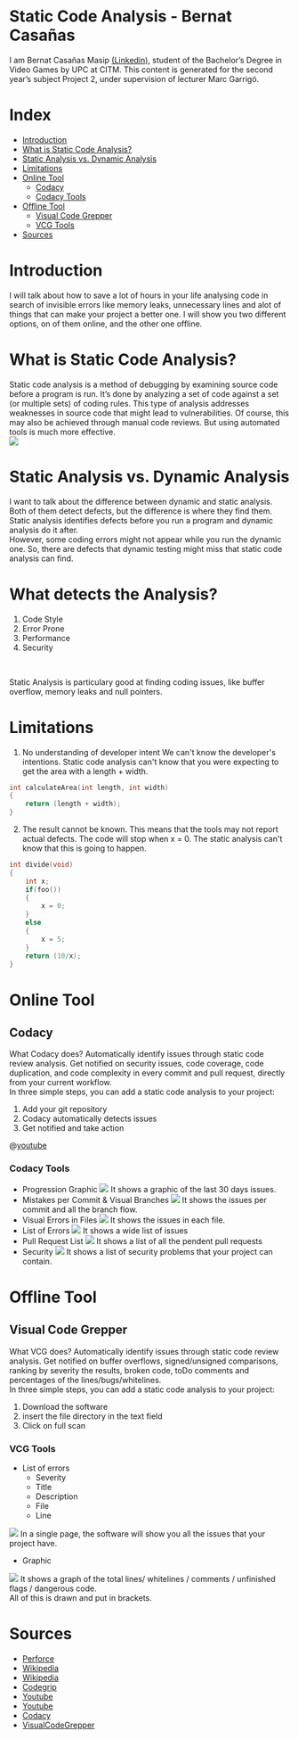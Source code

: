 # Static Code Analysis - Bernat Casañas
I am Bernat Casañas Masip [(Linkedin)](https://www.linkedin.com/in/bernat-casa%C3%B1as-masip-a91537160/), student of the Bachelor’s Degree in Video Games by UPC at CITM. This content is generated for the second year’s subject Project 2, under supervision of lecturer Marc Garrigó. <br>

# Index
* [Introduction](#Introduction)
* [What is Static Code Analysis?](#What-is-Static-Code-Analysis?)
* [Static Analysis vs. Dynamic Analysis](#Static-Analysis-vs.-Dynamic-Analysis)
* [Limitations](#Limitations)
* [Online Tool](#Online-Tool)
    * [Codacy](#Codacy)
    * [Codacy Tools](#Codacy-Tools)
* [Offline Tool](#Offline-Tool)
    * [Visual Code Grepper](#Visual-Code-Grepper)
    * [VCG Tools](#VCG-Tools)
* [Sources](#Sources)

# Introduction
I will talk about how to save a lot of hours in your life analysing code in search of invisible errors like memory leaks, unnecessary lines and alot of things that can make your project a better one. I will show you two different options, on of them online, and the other one offline.
# What is Static Code Analysis?
Static code analysis is a method of debugging by examining source code before a program is run. It’s done by analyzing a set of code against a set (or multiple sets) of coding rules. This type of analysis addresses weaknesses in source code that might lead to vulnerabilities. Of course, this may also be achieved through manual code reviews. But using automated tools is much more effective. <br>
![](https://github.com/BernatCasanas/Static-Code-Analysis/blob/master/Research%20Images/image-blog-what-is-static-analysis.jpg?raw=true)
# Static Analysis vs. Dynamic Analysis
I want to talk about the difference between dynamic and static analysis. Both of them detect defects, but the difference is where they find them. Static analysis identifies defects before you run a program and dynamic analysis do it after. <br>
However, some coding errors might not appear while you run the dynamic one. So, there are defects that dynamic testing might miss that static code analysis can find.
# What detects the Analysis?
1. Code Style
2. Error Prone
3. Performance
4. Security
<br>

Static Analysis is particulary good at finding coding issues, like buffer overflow, memory leaks and null pointers.
# Limitations
1. No understanding of developer intent
We can't know the developer's intentions. Static code analysis can't know that you were expecting to get the area with a length + width.
```c++
int calculateArea(int length, int width)
{
    return (length + width);
}
```
2. The result cannot be known.
This means that the tools may not report actual defects. The code will stop when x = 0. The static analysis can't know that this is going to happen.
```c++
int divide(void)
{
    int x;
    if(foo())
    {
        x = 0;
    }
    else
    {
        x = 5;
    }
    return (10/x);
}
```

# Online Tool
## Codacy
What Codacy does? Automatically identify issues through static code review analysis. Get notified on security issues, code coverage, code duplication, and code complexity in every commit and pull request, directly from your current workflow. <br>
In three simple steps, you can add a static code analysis to your project:
1. Add your git repository
2. Codacy automatically detects issues
3. Get notified and take action

@[youtube](https://www.youtube.com/watch?v=HYohl3VthUA)

### Codacy Tools
* Progression Graphic
![](https://github.com/BernatCasanas/Static-Code-Analysis/blob/master/Research%20Images/Codacy/image.png?raw=true)
It shows a graphic of the last 30 days issues. <br>
* Mistakes per Commit & Visual Branches
![](https://github.com/BernatCasanas/Static-Code-Analysis/blob/master/Research%20Images/Codacy/image%20(1).png?raw=true)
It shows the issues per commit and all the branch flow.<br>
* Visual Errors in Files
![](https://github.com/BernatCasanas/Static-Code-Analysis/blob/master/Research%20Images/Codacy/image%20(3).png?raw=true)
It shows the issues in each file.<br>
* List of Errors
![](https://github.com/BernatCasanas/Static-Code-Analysis/blob/master/Research%20Images/Codacy/image%20(4).png?raw=true)
It shows a wide list of issues<br>
* Pull Request List
![](https://github.com/BernatCasanas/Static-Code-Analysis/blob/master/Research%20Images/Codacy/Captura.JPG?raw=true)
It shows a list of all the pendent pull requests<br>
* Security
![](https://github.com/BernatCasanas/Static-Code-Analysis/blob/master/Research%20Images/Codacy/dfsdf.JPG?raw=true)
It shows a list of security problems that your project can contain.<br>

# Offline Tool
## Visual Code Grepper
What VCG does? Automatically identify issues through static code review analysis. Get notified on buffer overflows, signed/unsigned comparisons, ranking by severity the results, broken code, toDo comments and percentages of the lines/bugs/whitelines. <br>
In three simple steps, you can add a static code analysis to your project:
1. Download the software
2. insert the file directory in the text field
3. Click on full scan

### VCG Tools
* List of errors
   * Severity
   * Title
   * Description
   * File
   * Line
  
![](https://github.com/BernatCasanas/Static-Code-Analysis/blob/master/Research%20Images/VCG/2.png?raw=true)
In a single page, the software will show you all the issues that your project have. <br>
* Graphic

![](https://github.com/BernatCasanas/Static-Code-Analysis/blob/master/Research%20Images/VCG/1.png?raw=true)
It shows a graph of the total lines/ whitelines / comments / unfinished flags / dangerous code. <br>
All of this is drawn and put in brackets.<br>

# Sources
* [Perforce](https://www.perforce.com/blog/sca/what-static-analysis)
* [Wikipedia](https://en.wikipedia.org/wiki/List_of_tools_for_static_code_analysis)
* [Wikipedia](https://en.wikipedia.org/wiki/Static_program_analysis)
* [Codegrip](https://www.codegrip.tech/productivity/guide-to-static-code-analysis/)
* [Youtube](https://www.youtube.com/watch?v=d_BCGvXbpKs)
* [Youtube](https://www.youtube.com/watch?v=Heor8BVa4A0)
* [Codacy](https://app.codacy.com/)
* [VisualCodeGrepper](https://sourceforge.net/projects/visualcodegrepp/files/)
